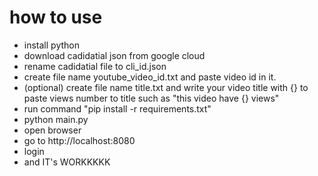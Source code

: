 # how to use
- install python
- download cadidatial json from google cloud
- rename cadidatial file to cli_id.json
- create file name youtube_video_id.txt and paste video id in it.
- (optional) create file name title.txt and write your video title with {} to paste views number to title such as "this video have {} views"
- run command "pip install -r requirements.txt"
- python main.py
- open browser
- go to http://localhost:8080
- login
- and IT's WORKKKKK
